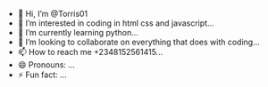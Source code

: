 - 👋 Hi, I’m @Torris01
- 👀 I’m interested in coding in html css and javascript...
- 🌱 I’m currently learning python...
- 💞️ I’m looking to collaborate on everything that does with coding...
- 📫 How to reach me +2348152561415...
- 😄 Pronouns: ...
- ⚡ Fun fact: ...

<!---
Torris01/Torris01 is a ✨ special ✨ repository because its `README.md` (this file) appears on your GitHub profile.
You can click the Preview link to take a look at your changes.
--->
